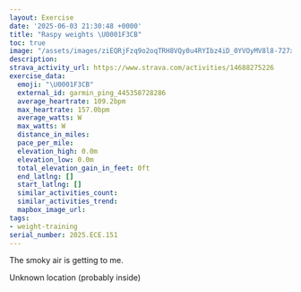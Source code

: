 ```yaml
---
layout: Exercise
date: '2025-06-03 21:30:48 +0000'
title: "Raspy weights \U0001F3CB️"
toc: true
image: "/assets/images/ziEQRjFzq9o2oqTRH8VQy0u4RYIbz4iD_0YVOyMV8l8-727x2048.jpg.jpeg"
description:
strava_activity_url: https://www.strava.com/activities/14688275226
exercise_data:
  emoji: "\U0001F3CB️"
  external_id: garmin_ping_445358728286
  average_heartrate: 109.2bpm
  max_heartrate: 157.0bpm
  average_watts: W
  max_watts: W
  distance_in_miles:
  pace_per_mile:
  elevation_high: 0.0m
  elevation_low: 0.0m
  total_elevation_gain_in_feet: 0ft
  end_latlng: []
  start_latlng: []
  similar_activities_count:
  similar_activities_trend:
  mapbox_image_url:
tags:
- weight-training
serial_number: 2025.ECE.151
---
```

The smoky air is getting to me.

Unknown location (probably inside)
